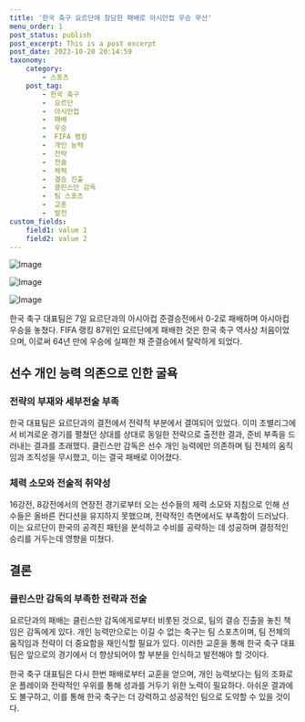 ```yaml
---
title: '한국 축구 요르단에 참담한 패배로 아시안컵 우승 무산'
menu_order: 1
post_status: publish
post_excerpt: This is a post excerpt
post_date: 2023-10-20 20:14:59
taxonomy:
    category:
        - 스포츠
    post_tag:
        - 한국 축구
        -  요르단
        -  아시안컵
        -  패배
        -  우승
        -  FIFA 랭킹
        -  개인 능력
        -  전략
        -  전술
        -  체력
        -  결승 진출
        -  클린스만 감독
        -  팀 스포츠
        -  교훈
        -  발전
custom_fields:
    field1: value 1
    field2: value 2
---
```


![Image](https://imgnews.pstatic.net/image/003/2024/02/07/NISI20240207_0020223699_web_20240207031816_20240207070108479.jpg?type=w647)

![Image](https://imgnews.pstatic.net/image/003/2024/02/07/NISI20240207_0020223726_web_20240207034742_20240207070108481.jpg?type=w647)

![Image](https://imgnews.pstatic.net/image/003/2024/02/07/NISI20240207_0020223715_web_20240207033952_20240207070108484.jpg?type=w647)


한국 축구 대표팀은 7일 요르단과의 아시아컵 준결승전에서 0-2로 패배하며 아시아컵 우승을 놓쳤다. FIFA 랭킹 87위인 요르단에게 패배한 것은 한국 축구 역사상 처음이었으며, 이로써 64년 만에 우승에 실패한 채 준결승에서 탈락하게 되었다.

## 선수 개인 능력 의존으로 인한 굴욕

### 전략의 부재와 세부전술 부족

한국 대표팀은 요르단과의 결전에서 전략적 부분에서 결여되어 있었다. 이미 조별리그에서 비겨로운 경기를 펼쳤던 상대를 상대로 동일한 전략으로 출전한 결과, 준비 부족을 드러내는 결과를 초래했다. 클린스만 감독은 선수 개인 능력에만 의존하며 팀 전체의 움직임과 조직성을 무시했고, 이는 결국 패배로 이어졌다.

### 체력 소모와 전술적 취약성

16강전, 8강전에서의 연장전 경기로부터 오는 선수들의 체력 소모와 지침으로 인해 선수들은 올바른 컨디션을 유지하지 못했으며, 전략적인 측면에서도 부족함이 드러났다. 이는 요르단이 한국의 공격진 패턴을 분석하고 수비를 공략하는 데 성공하며 결정적인 승리를 거두는데 영향을 미쳤다.

## 결론

### 클린스만 감독의 부족한 전략과 전술

요르단과의 패배는 클린스만 감독에게로부터 비롯된 것으로, 팀의 결승 진출을 놓친 책임은 감독에게 있다. 개인 능력만으로는 이길 수 없는 축구는 팀 스포츠이며, 팀 전체의 움직임과 전략이 더 중요함을 재인식할 필요가 있다. 이러한 교훈을 통해 한국 축구 대표팀은 앞으로의 경기에서 더 향상되어야 할 부분을 인식하고 발전해야 할 것이다.

한국 축구 대표팀은 다시 한번 패배로부터 교훈을 얻으며, 개인 능력보다는 팀의 조화로운 플레이와 전략적인 우위를 통해 성과를 거두기 위한 노력이 필요하다. 아쉬운 결과에도 불구하고, 이를 통해 한국 축구는 더 강력하고 성공적인 팀으로 도약할 수 있을 것이다.
